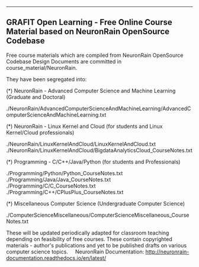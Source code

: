 --------------------------------------------------------------------------------------------------
GRAFIT Open Learning - Free Online Course Material based on NeuronRain OpenSource Codebase
--------------------------------------------------------------------------------------------------
Free course materials which are compiled from NeuronRain OpenSource Codebase Design Documents are committed in course_material/NeuronRain.

They have been segregated into:

(*) NeuronRain - Advanced Computer Science and Machine Learning (Graduate and Doctoral)

./NeuronRain/AdvancedComputerScienceAndMachineLearning/AdvancedComputerScienceAndMachineLearning.txt

(*) NeuronRain - Linux Kernel and Cloud (for students and Linux Kernel/Cloud professionals)

./NeuronRain/LinuxKernelAndCloud/LinuxKernelAndCloud.txt
./NeuronRain/LinuxKernelAndCloud/BigdataAnalyticsCloud_CourseNotes.txt

(*) Programming - C/C++/Java/Python (for students and Professionals)

./Programming/Python/Python_CourseNotes.txt
./Programming/Java/Java_CourseNotes.txt
./Programming/C/C_CourseNotes.txt
./Programming/C++/CPlusPlus_CourseNotes.txt

(*) Miscellaneous Computer Science (Undergraduate Computer Science) 

./ComputerScienceMiscellaneous/ComputerScienceMiscellaneous_CourseNotes.txt

These will be updated periodically adapted for classroom teaching depending on feasibility of free courses.
These contain copyrighted materials - author's publications and yet to be published drafts on various computer science topics.
   
NeuronRain Documentation: http://neuronrain-documentation.readthedocs.io/en/latest/

